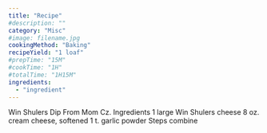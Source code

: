 ```yaml
---
title: "Recipe"
#description: ""
category: "Misc"
#image: filename.jpg
cookingMethod: "Baking"
recipeYield: "1 loaf"
#prepTime: "15M"
#cookTime: "1H"
#totalTime: "1H15M"
ingredients:
  - "ingredient"
---
```


Win Shulers Dip
From Mom Cz.
Ingredients
1 large Win Shulers cheese
8 oz. cream cheese, softened
1 t. garlic powder
Steps
combine

